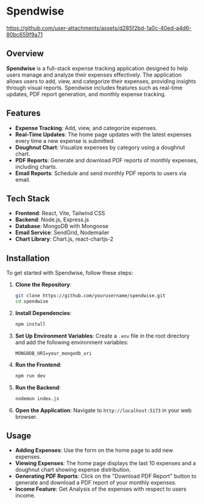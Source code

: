 # Spendwise

https://github.com/user-attachments/assets/d285f2bd-1a0c-40ed-a4d6-80bc659f9a71
## Overview

**Spendwise** is a full-stack expense tracking application designed to help users manage and analyze their expenses effectively. The application allows users to add, view, and categorize their expenses, providing insights through visual reports. Spendwise includes features such as real-time updates, PDF report generation, and monthly expense tracking.

## Features

- **Expense Tracking**: Add, view, and categorize expenses.
- **Real-Time Updates**: The home page updates with the latest expenses every time a new expense is submitted.
- **Doughnut Chart**: Visualize expenses by category using a doughnut chart.
- **PDF Reports**: Generate and download PDF reports of monthly expenses, including charts.
- **Email Reports**: Schedule and send monthly PDF reports to users via email.

## Tech Stack

- **Frontend**: React, Vite, Tailwind CSS
- **Backend**: Node.js, Express.js
- **Database**: MongoDB with Mongoose
- **Email Service**: SendGrid, Nodemailer
- **Chart Library**: Chart.js, react-chartjs-2

## Installation

To get started with Spendwise, follow these steps:

1. **Clone the Repository**:
    ```bash
    git clone https://github.com/yourusername/spendwise.git
    cd spendwise
    ```

2. **Install Dependencies**:
    ```bash
    npm install
    ```

3. **Set Up Environment Variables**:
    Create a `.env` file in the root directory and add the following environment variables:
    ```
    MONGODB_URI=your_mongodb_uri
    ```

4. **Run the Frontend**:
    ```bash
    npm run dev
    ```

5. **Run the Backend**:
    ```bash
    nodemon index.js
    ```

6. **Open the Application**:
    Navigate to `http://localhost:5173` in your web browser.

## Usage

- **Adding Expenses**: Use the form on the home page to add new expenses.
- **Viewing Expenses**: The home page displays the last 10 expenses and a doughnut chart showing expense distribution.
- **Generating PDF Reports**: Click on the "Download PDF Report" button to generate and download a PDF report of your monthly expenses.
- **Income Feature**: Get Analysis of the expenses with respect to users income.




